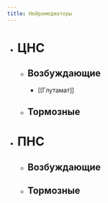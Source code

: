 ```yaml
---
title: Нейромедиаторы
---
```


- # ЦНС
	 - ## Возбуждающие
		 - [[Глутамат]]

	 - ## Тормозные

- # ПНС
	 - ## Возбуждающие

	 - ## Тормозные
